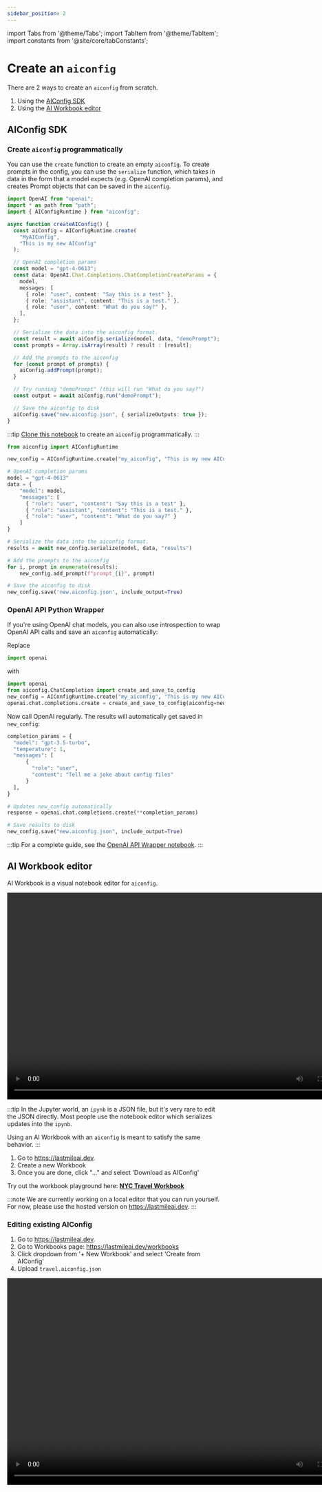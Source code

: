 ```yaml
---
sidebar_position: 2
---
```


import Tabs from '@theme/Tabs';
import TabItem from '@theme/TabItem';
import constants from '@site/core/tabConstants';

# Create an `aiconfig`

There are 2 ways to create an `aiconfig` from scratch.

1. Using the [AIConfig SDK](#aiconfig-sdk)
2. Using the [AI Workbook editor](#ai-workbook-editor)

## AIConfig SDK

<!-- [![colab](https://colab.research.google.com/assets/colab-badge.svg)](https://github.com/lastmile-ai/aiconfig/blob/main/cookbooks/Create-AIConfig-Programmatically/create_aiconfig_programmatically.ipynb) -->

### Create `aiconfig` programmatically

You can use the `create` function to create an empty `aiconfig`. To create prompts in the config, you can use the `serialize` function, which takes in data in the form that a model expects (e.g. OpenAI completion params), and creates Prompt objects that can be saved in the `aiconfig`.

<Tabs groupId="aiconfig-language" queryString defaultValue={constants.defaultAIConfigLanguage} values={constants.aiConfigLanguages}>
<TabItem value="node">

```typescript title="app.ts"
import OpenAI from "openai";
import * as path from "path";
import { AIConfigRuntime } from "aiconfig";

async function createAIConfig() {
  const aiConfig = AIConfigRuntime.create(
    "MyAIConfig",
    "This is my new AIConfig"
  );

  // OpenAI completion params
  const model = "gpt-4-0613";
  const data: OpenAI.Chat.Completions.ChatCompletionCreateParams = {
    model,
    messages: [
      { role: "user", content: "Say this is a test" },
      { role: "assistant", content: "This is a test." },
      { role: "user", content: "What do you say?" },
    ],
  };

  // Serialize the data into the aiconfig format.
  const result = await aiConfig.serialize(model, data, "demoPrompt");
  const prompts = Array.isArray(result) ? result : [result];

  // Add the prompts to the aiconfig
  for (const prompt of prompts) {
    aiConfig.addPrompt(prompt);
  }

  // Try running "demoPrompt" (this will run "What do you say?")
  const output = await aiConfig.run("demoPrompt");

  // Save the aiconfig to disk
  aiConfig.save("new.aiconfig.json", { serializeOutputs: true });
}
```

</TabItem>
<TabItem value="python">

:::tip
[Clone this notebook](https://github.com/lastmile-ai/aiconfig/blob/main/cookbooks/Create-AIConfig-Programmatically/create_aiconfig_programmatically.ipynb) to create an `aiconfig` programmatically.
:::

```python title="app.py"
from aiconfig import AIConfigRuntime

new_config = AIConfigRuntime.create("my_aiconfig", "This is my new AIConfig")

# OpenAI completion params
model = "gpt-4-0613"
data = {
    "model": model,
    "messages": [
      { "role": "user", "content": "Say this is a test" },
      { "role": "assistant", "content": "This is a test." },
      { "role": "user", "content": "What do you say?" }
    ]
}

# Serialize the data into the aiconfig format.
results = await new_config.serialize(model, data, "results")

# Add the prompts to the aiconfig
for i, prompt in enumerate(results):
    new_config.add_prompt(f"prompt_{i}", prompt)

# Save the aiconfig to disk
new_config.save('new.aiconfig.json', include_output=True)
```

</TabItem>
</Tabs>

### OpenAI API Python Wrapper

If you're using OpenAI chat models, you can also use introspection to wrap OpenAI API calls and save an `aiconfig` automatically:

Replace

```python
import openai
```

with

```python
import openai
from aiconfig.ChatCompletion import create_and_save_to_config
new_config = AIConfigRuntime.create("my_aiconfig", "This is my new AIConfig")
openai.chat.completions.create = create_and_save_to_config(aiconfig=new_config)
```

Now call OpenAI regularly. The results will automatically get saved in `new_config`:

```python
completion_params = {
  "model": "gpt-3.5-turbo",
  "temperature": 1,
  "messages": [
      {
        "role": "user",
        "content": "Tell me a joke about config files"
      }
  ],
}

# Updates new_config automatically
response = openai.chat.completions.create(**completion_params)

# Save results to disk
new_config.save("new.aiconfig.json", include_output=True)
```

:::tip
For a complete guide, see the [OpenAI API Wrapper notebook](https://github.com/lastmile-ai/aiconfig/blob/main/cookbooks/OpenAI-ChatCompletion-AIConfigWrapper/openai_wrapper.ipynb).
:::

## AI Workbook editor

AI Workbook is a visual notebook editor for `aiconfig`.

<p align="center">
<video controls height="480" width="800">
    <source src="https://github.com/lastmile-ai/aiconfig/assets/81494782/d826b872-eab6-4245-91dc-96a509b4f5ec"/>
  </video>
</p>

:::tip
In the Jupyter world, an `ipynb` is a JSON file, but it's very rare to edit the JSON directly. Most people use the notebook editor which serializes updates into the `ipynb`.

Using an AI Workbook with an `aiconfig` is meant to satisfy the same behavior.
:::

1. Go to https://lastmileai.dev.
2. Create a new Workbook
3. Once you are done, click "..." and select 'Download as AIConfig'

Try out the workbook playground here: **[NYC Travel Workbook](https://lastmileai.dev/workbooks/clooqs3p200kkpe53u6n2rhr9)**

:::note
We are currently working on a local editor that you can run yourself. For now, please use the hosted version on https://lastmileai.dev.
:::

### Editing existing AIConfig

1. Go to https://lastmileai.dev.
2. Go to Workbooks page: https://lastmileai.dev/workbooks
3. Click dropdown from '+ New Workbook' and select 'Create from AIConfig'
4. Upload `travel.aiconfig.json`

<p align="center">
<video controls height="480" width="800">
    <source src="https://github.com/lastmile-ai/aiconfig/assets/81494782/5d901493-bbda-4f8e-93c7-dd9a91bf242e"/>
  </video>
</p>
